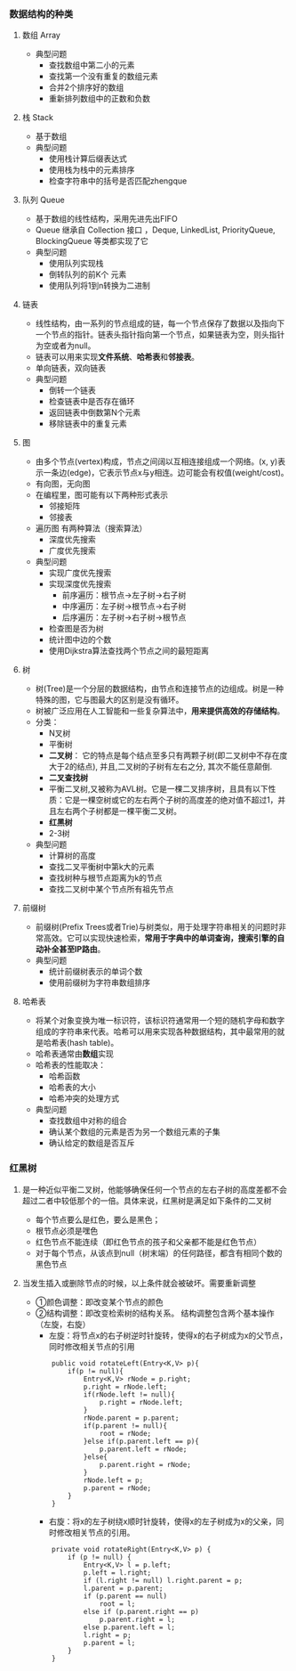 ### 数据结构的种类
1. 数组 Array
    - 典型问题
        - 查找数组中第二小的元素
        - 查找第一个没有重复的数组元素
        - 合并2个排序好的数组
        - 重新排列数组中的正数和负数

2. 栈 Stack
    - 基于数组
    - 典型问题
        - 使用栈计算后缀表达式
        - 使用栈为栈中的元素排序
        - 检查字符串中的括号是否匹配zhengque


3. 队列 Queue
    - 基于数组的线性结构，采用先进先出FIFO
    - Queue 继承自 Collection 接口 ，Deque, LinkedList, PriorityQueue, BlockingQueue 等类都实现了它
    - 典型问题
        - 使用队列实现栈
        - 倒转队列的前K个 元素
        - 使用队列将1到n转换为二进制
4. 链表
    - 线性结构，由一系列的节点组成的链，每一个节点保存了数据以及指向下一个节点的指针。链表头指针指向第一个节点，如果链表为空，则头指针为空或者为null。
    - 链表可以用来实现**文件系统**、**哈希表**和**邻接表**。
    - 单向链表，双向链表
    - 典型问题
        - 倒转一个链表
        - 检查链表中是否存在循环
        - 返回链表中倒数第N个元素
        - 移除链表中的重复元素
5. 图
    - 由多个节点(vertex)构成，节点之间阔以互相连接组成一个网络。(x, y)表示一条边(edge)，它表示节点x与y相连。边可能会有权值(weight/cost)。
    - 有向图，无向图
    - 在编程里，图可能有以下两种形式表示
        - 邻接矩阵
        - 邻接表
    - 遍历图 有两种算法（搜索算法）
        - 深度优先搜索
        - 广度优先搜索
    - 典型问题
        - 实现广度优先搜索
        - 实现深度优先搜索
            - 前序遍历：根节点->左子树->右子树
            - 中序遍历：左子树->根节点->右子树
            - 后序遍历：左子树->右子树->根节点
        - 检查图是否为树
        - 统计图中边的个数
        - 使用Dijkstra算法查找两个节点之间的最短距离
        
6. 树
    - 树(Tree)是一个分层的数据结构，由节点和连接节点的边组成。树是一种特殊的图，它与图最大的区别是没有循环。
    - 树被广泛应用在人工智能和一些复杂算法中，**用来提供高效的存储结构**。
    - 分类：
        - N叉树
        - 平衡树
        - **二叉树**： 它的特点是每个结点至多只有两颗子树(即二叉树中不存在度大于2的结点), 并且,二叉树的子树有左右之分, 其次不能任意颠倒.
        - **二叉查找树**
        - 平衡二叉树,又被称为AVL树。它是一棵二叉排序树，且具有以下性质：它是一棵空树或它的左右两个子树的高度差的绝对值不超过1，并且左右两个子树都是一棵平衡二叉树。
        - **红黑树**
        - 2-3树
    - 典型问题
        - 计算树的高度
        - 查找二叉平衡树中第k大的元素
        - 查找树种与根节点距离为k的节点
        - 查找二叉树中某个节点所有祖先节点
7. 前缀树
    - 前缀树(Prefix Trees或者Trie)与树类似，用于处理字符串相关的问题时非常高效。它可以实现快速检索，**常用于字典中的单词查询，搜索引擎的自动补全甚至IP路由**。
    - 典型问题
        - 统计前缀树表示的单词个数
        - 使用前缀树为字符串数组排序
8. 哈希表
    - 将某个对象变换为唯一标识符，该标识符通常用一个短的随机字母和数字组成的字符串来代表。哈希可以用来实现各种数据结构，其中最常用的就是哈希表(hash table)。
    - 哈希表通常由**数组**实现
    - 哈希表的性能取决：
        - 哈希函数
        - 哈希表的大小
        - 哈希冲突的处理方式
    - 典型问题
        - 查找数组中对称的组合
        - 确认某个数组的元素是否为另一个数组元素的子集
        - 确认给定的数组是否互斥


















### 红黑树
1. 是一种近似平衡二叉树，他能够确保任何一个节点的左右子树的高度差都不会超过二者中较低那个的一倍。具体来说，红黑树是满足如下条件的二叉树
    - 每个节点要么是红色，要么是黑色；
    - 根节点必须是嘿色
    - 红色节点不能连续（即红色节点的孩子和父亲都不能是红色节点）
    - 对于每个节点，从该点到null（树末端）的任何路径，都含有相同个数的黑色节点

2. 当发生插入或删除节点的时候，以上条件就会被破坏。需要重新调整
    - ①颜色调整：即改变某个节点的颜色
    - ②结构调整：即改变检索树的结构关系。 结构调整包含两个基本操作（左旋，右旋）
        - 左旋：将节点x的右子树逆时针旋转，使得x的右子树成为x的父节点，同时修改相关节点的引用
        ```
            public void rotateLeft(Entry<K,V> p){
                if(p != null){
                    Entry<K,V> rNode = p.right;
                    p.right = rNode.left;
                    if(rNode.left != null){
                        p.right = rNode.left;
                    }
                    rNode.parent = p.parent;
                    if(p.parent != null){
                        root = rNode;
                    }else if(p.parent.left == p){
                        p.parent.left = rNode;
                    }else{
                        p.parent.right = rNode;
                    }
                    rNode.left = p;
                    p.parent = rNode;
                }
            }

        ```
        - 右旋：将x的左子树绕x顺时针旋转，使得x的左子树成为x的父亲，同时修改相关节点的引用。
        ```
            private void rotateRight(Entry<K,V> p) {
                if (p != null) {
                    Entry<K,V> l = p.left;
                    p.left = l.right;
                    if (l.right != null) l.right.parent = p;
                    l.parent = p.parent;
                    if (p.parent == null)
                        root = l;
                    else if (p.parent.right == p)
                        p.parent.right = l;
                    else p.parent.left = l;
                    l.right = p;
                    p.parent = l;
                }
            }
        ```